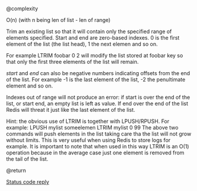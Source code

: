 @complexity

O(n) (with n being len of list - len of range)


Trim an existing list so that it will contain only the specified
range of elements specified. Start and end are zero-based indexes.
0 is the first element of the list (the list head), 1 the next elemen
and so on.

For example LTRIM foobar 0 2 will modify the list stored at foobar
key so that only the first three elements of the list will remain.

_start_ and _end_ can also be negative numbers indicating offsets
from the end of the list. For example -1 is the last element of
the list, -2 the penultimate element and so on.

Indexes out of range will not produce an error: if start is over
the end of the list, or start  end, an empty list is left as value.
If end over the end of the list Redis will threat it just like
the last element of the list.

Hint: the obvious use of LTRIM is together with LPUSH/RPUSH. For example:
	        LPUSH mylist someelemen
	        LTRIM mylist 0 99
The above two commands will push elements in the list taking care tha
the list will not grow without limits. This is very useful when using
Redis to store logs for example. It is important to note that when used
in this way LTRIM is an O(1) operation because in the average case
just one element is removed from the tail of the list.

@return

[Status code reply][1]



[1]: /p/redis/wiki/ReplyTypes
